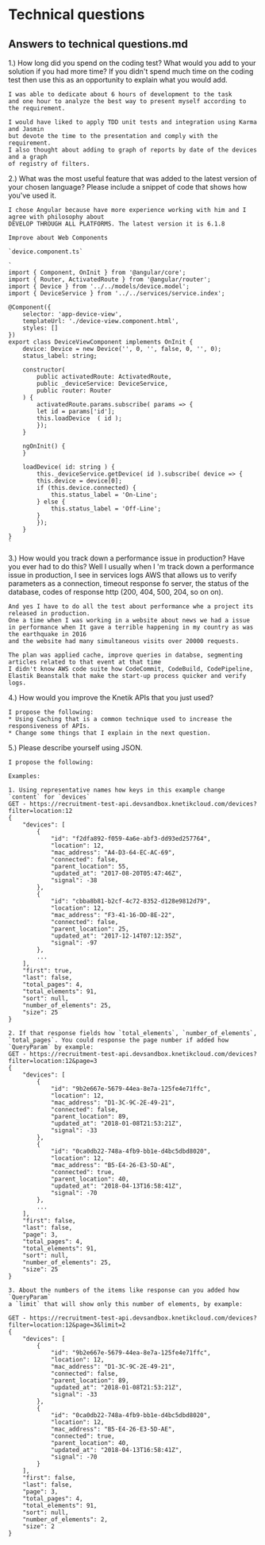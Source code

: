 # Technical questions

## Answers to technical questions.md

1.) How long did you spend on the coding test? What would you add to your solution if you had more time? If you didn't spend much time on the coding test then use this as an opportunity to explain what you would add.

    I was able to dedicate about 6 hours of development to the task 
    and one hour to analyze the best way to present myself according to the requirement. 

    I would have liked to apply TDD unit tests and integration using Karma and Jasmin 
    but devote the time to the presentation and comply with the requirement. 
    I also thought about adding to graph of reports by date of the devices and a graph 
    of registry of filters.

2.) What was the most useful feature that was added to the latest version of your chosen language? Please include a snippet of code that shows how you've used it.

    I chose Angular because have more experience working with him and I agree with philosophy about 
    DEVELOP THROUGH ALL PLATFORMS. The latest version it is 6.1.8

    Improve about Web Components

    `device.component.ts`
    
    `
    import { Component, OnInit } from '@angular/core';
    import { Router, ActivatedRoute } from '@angular/router';
    import { Device } from '../../models/device.model';
    import { DeviceService } from '../../services/service.index';

    @Component({
        selector: 'app-device-view',
        templateUrl: './device-view.component.html',
        styles: []
    })
    export class DeviceViewComponent implements OnInit {
        device: Device = new Device('', 0, '', false, 0, '', 0);
        status_label: string;

        constructor(
            public activatedRoute: ActivatedRoute,
            public _deviceService: DeviceService,
            public router: Router
        ) {
            activatedRoute.params.subscribe( params => {
            let id = params['id'];
            this.loadDevice  ( id );
            });
        }

        ngOnInit() {
        }

        loadDevice( id: string ) {
            this._deviceService.getDevice( id ).subscribe( device => {
            this.device = device[0];
            if (this.device.connected) {
                this.status_label = 'On-Line';
            } else {
                this.status_label = 'Off-Line';
            }
            });
        }
    }
    `

3.) How would you track down a performance issue in production? Have you ever had to do this?
    Well I usually when I 'm track down a performance issue in production, I see in services logs AWS that allows us to verify parameters as a connection, 
    timeout response fo server, the status of the database, 
    codes of response http (200, 404, 500, 204, so on on).  

    And yes I have to do all the test about performance whe a project its released in production. 
    One a time when I was working in a website about news we had a issue in performance when It gave a terrible happening in my country as was the earthquake in 2016 
    and the website had many simultaneous visits over 20000 requests. 

    The plan was applied cache, improve queries in databse, segmenting articles related to that event at that time 
    I didn't know AWS code suite how CodeCommit, CodeBuild, CodePipeline, 
    Elastik Beanstalk that make the start-up process quicker and verify logs.


4.) How would you improve the Knetik APIs that you just used?
    
    I propose the following:
    * Using Caching that is a common technique used to increase the responsiveness of APIs.
    * Change some things that I explain in the next question.

5.) Please describe yourself using JSON.

    I propose the following:
    
    Examples:
    
    1. Using representative names how keys in this example change `content` for `devices`
    GET - https://recruitment-test-api.devsandbox.knetikcloud.com/devices?filter=location:12
    {
        "devices": [
            {
                "id": "f2dfa892-f059-4a6e-abf3-dd93ed257764",
                "location": 12,
                "mac_address": "A4-D3-64-EC-AC-69",
                "connected": false,
                "parent_location": 55,
                "updated_at": "2017-08-20T05:47:46Z",
                "signal": -38
            },
            {
                "id": "cbba8b81-b2cf-4c72-8352-d128e9812d79",
                "location": 12,
                "mac_address": "F3-41-16-DD-8E-22",
                "connected": false,
                "parent_location": 25,
                "updated_at": "2017-12-14T07:12:35Z",
                "signal": -97
            },
            ...
        ],
        "first": true,
        "last": false,
        "total_pages": 4,
        "total_elements": 91,
        "sort": null,
        "number_of_elements": 25,
        "size": 25
    }

    2. If that response fields how `total_elements`, `number_of_elements`, `total_pages`. You could response the page number if added how `QueryParam` by example:
    GET - https://recruitment-test-api.devsandbox.knetikcloud.com/devices?filter=location:12&page=3
    {
        "devices": [
            {
                "id": "9b2e667e-5679-44ea-8e7a-125fe4e71ffc",
                "location": 12,
                "mac_address": "D1-3C-9C-2E-49-21",
                "connected": false,
                "parent_location": 89,
                "updated_at": "2018-01-08T21:53:21Z",
                "signal": -33
            },
            {
                "id": "0ca0db22-748a-4fb9-bb1e-d4bc5dbd8020",
                "location": 12,
                "mac_address": "B5-E4-26-E3-5D-AE",
                "connected": true,
                "parent_location": 40,
                "updated_at": "2018-04-13T16:58:41Z",
                "signal": -70
            },
            ...
        ],
        "first": false,
        "last": false,
        "page": 3,
        "total_pages": 4,
        "total_elements": 91,
        "sort": null,
        "number_of_elements": 25,
        "size": 25
    }

    3. About the numbers of the items like response can you added how `QueryParam` 
    a `limit` that will show only this number of elements, by example:

    GET - https://recruitment-test-api.devsandbox.knetikcloud.com/devices?filter=location:12&page=3&limit=2
    {
        "devices": [
            {
                "id": "9b2e667e-5679-44ea-8e7a-125fe4e71ffc",
                "location": 12,
                "mac_address": "D1-3C-9C-2E-49-21",
                "connected": false,
                "parent_location": 89,
                "updated_at": "2018-01-08T21:53:21Z",
                "signal": -33
            },
            {
                "id": "0ca0db22-748a-4fb9-bb1e-d4bc5dbd8020",
                "location": 12,
                "mac_address": "B5-E4-26-E3-5D-AE",
                "connected": true,
                "parent_location": 40,
                "updated_at": "2018-04-13T16:58:41Z",
                "signal": -70
            }
        ],
        "first": false,
        "last": false,
        "page": 3,
        "total_pages": 4,
        "total_elements": 91,
        "sort": null,
        "number_of_elements": 2,
        "size": 2
    }




